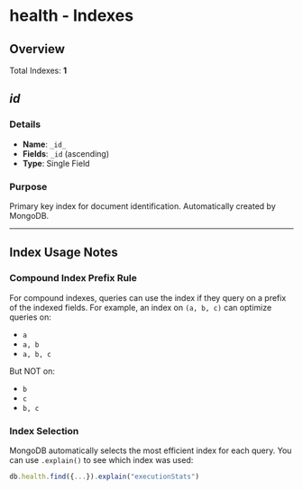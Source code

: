 # health - Indexes

## Overview

Total Indexes: **1**

## _id_

### Details

- **Name**: `_id_`
- **Fields**: `_id` (ascending)
- **Type**: Single Field

### Purpose

Primary key index for document identification. Automatically created by MongoDB.

---

## Index Usage Notes

### Compound Index Prefix Rule

For compound indexes, queries can use the index if they query on a prefix of the indexed fields. For example, an index on `(a, b, c)` can optimize queries on:
- `a`
- `a, b`
- `a, b, c`

But NOT on:
- `b`
- `c`
- `b, c`

### Index Selection

MongoDB automatically selects the most efficient index for each query. You can use `.explain()` to see which index was used:

```javascript
db.health.find({...}).explain("executionStats")
```
